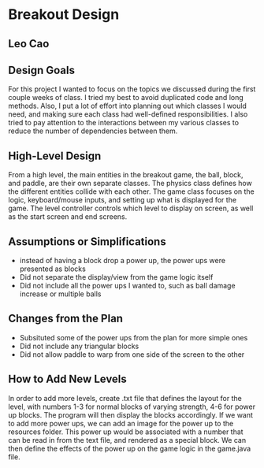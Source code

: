 # Breakout Design
## Leo Cao


## Design Goals
For this project I wanted to focus on the topics we discussed during the first couple weeks of class.
I tried my best to avoid duplicated code and long methods. Also, I put a lot of effort into 
planning out which classes I would need, and making sure each class had well-defined responsibilities.
I also tried to pay attention to the interactions between my various classes to reduce the number of dependencies between them.


## High-Level Design
From a high level, the main entities in the breakout game, the ball, block, and paddle, are their own separate classes.
The physics class defines how the different entities collide with each other. The game class focuses on the logic, keyboard/mouse inputs,
and setting up what is displayed for the game. The level controller controls which level to display on screen, as well as the start screen and end screens.

## Assumptions or Simplifications
* instead of having a block drop a power up, the power ups were presented as blocks
* Did not separate the display/view from the game logic itself
* Did not include all the power ups I wanted to, such as ball damage increase or multiple balls


## Changes from the Plan
* Subsituted some of the power ups from the plan for more simple ones
* Did not include any triangular blocks
* Did not allow paddle to warp from one side of the screen to the other


## How to Add New Levels
In order to add more levels, create .txt file that defines the layout for the level,
with numbers 1-3 for normal blocks of varying strength, 4-6 for power up blocks. The program will
then display the blocks accordingly. If we want to add more power ups, we can add an image for the power up to the resources folder.
This power up would be associated with a number that can be read in from the text file, and rendered as a special block.
We can then define the effects of the power up on the game logic in the game.java file.


